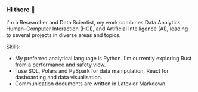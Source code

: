 ### Hi there 👋

I'm a Researcher and Data Scientist, my work combines Data Analytics, Human–Computer Interaction (HCI), and Artificial Intelligence (AI), leading to several projects in diverse areas and topics.

Skills:

- My preferred analytical language is Python. I'm currently exploring Rust from a performance and safety view. 
- I use SQL, Polars and PySpark for data manipulation, React for dasboarding and data visualisation.
- Communication documents are written in Latex or Markdown.

<!--
**aditya02acharya/aditya02acharya** is a ✨ _special_ ✨ repository because its `README.md` (this file) appears on your GitHub profile.

Here are some ideas to get you started:

- 🔭 I’m currently working on ...
- 🌱 I’m currently learning ...
- 👯 I’m looking to collaborate on ...
- 🤔 I’m looking for help with ...
- 💬 Ask me about ...
- 📫 How to reach me: ...
- 😄 Pronouns: ...
- ⚡ Fun fact: ...
-->
